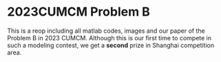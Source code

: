 # 2023CUMCM Problem B
This is a reop including all matlab codes, images and our paper of the Problem B in 2023 CUMCM. Although this is our first time to compete in such a modeling contest, we get a **second** prize in Shanghai competition area.
